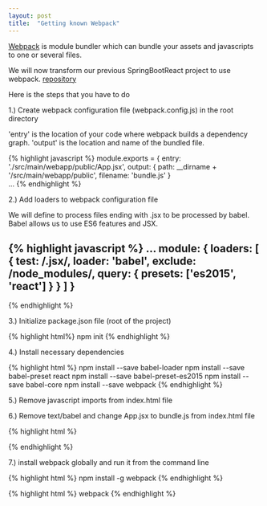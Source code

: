 ```yaml
---
layout: post
title:  "Getting known Webpack"
---
```

[Webpack](https://webpack.github.io/) is module bundler which can bundle your assets and javascripts to one or several files. 

We will now transform our previous SpringBootReact project to use webpack. [repository](https://github.com/juhahinkula/SpringBootReact.git)

Here is the steps that you have to do

1.) Create webpack configuration file (webpack.config.js) in the root directory

'entry' is the location of your code where webpack builds a dependency graph.
'output' is the location and name of the bundled file.

{% highlight javascript %}
module.exports = {
  entry: './src/main/webapp/public/App.jsx',
  output: {
    path: __dirname + '/src/main/webapp/public', 
    filename: 'bundle.js' 
}   
... 
{% endhighlight %}

2.) Add loaders to webpack configuration file

We will define to process files ending with .jsx to be processed by babel. Babel allows us to use ES6 features and JSX.

{% highlight javascript %}
 ...
 module: {
    loaders: [
      {
        test: /.jsx/,
        loader: 'babel',
        exclude: /node_modules/,
        query: {
          presets: ['es2015', 'react']
        }
      }
    ]
  }
  ---
{% endhighlight %}

3.) Initialize package.json file (root of the project)

{% highlight html%}
npm init
{% endhighlight %}

4.) Install necessary dependencies

{% highlight html %}
npm install --save babel-loader
npm install --save babel-preset react
npm install --save babel-preset-es2015
npm install --save babel-core
npm install --save webpack
{% endhighlight %}

5.) Remove javascript imports from index.html file

6.) Remove text/babel and change App.jsx to bundle.js from index.html file

{% highlight html %}
<script src="/public/bundle.js"></script>
{% endhighlight %}

7.) install webpack globally and run it from the command line

{% highlight html %}
npm install -g webpack
{% endhighlight %}

{% highlight html %}
webpack
{% endhighlight %}
